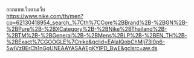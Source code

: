 ออกแบบเว็บตามเว็บ<br>https://www.nike.com/th/men?cp=62130418954_search_%7Cth%7CCore%2BBrand%2B-%2BGN%2B-%2BPure%2B-%2BXCategory%2B-%2BNike%2BThailand%2B-%2BTM%2B-%2BGeneral%2B-%2BMens%2BLP%2B-%2BEN_TH%2B-%2BExact%7CGOOGLE%7Cnike&gclid=EAIaIQobChMIj73I0p6-5wIVzBErCh1nGgUNEAAYASAAEgKYlPD_BwE&gclsrc=aw.ds
